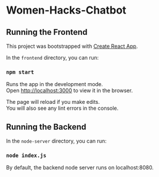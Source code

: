 # Women-Hacks-Chatbot

## Running the Frontend

This project was bootstrapped with [Create React App](https://github.com/facebook/create-react-app).

In the `frontend` directory, you can run:

### `npm start`

Runs the app in the development mode.\
Open [http://localhost:3000](http://localhost:3000) to view it in the browser.

The page will reload if you make edits.\
You will also see any lint errors in the console.

## Running the Backend

In the `node-server` directory, you can run:

### `node index.js`

By default, the backend node server runs on localhost:8080.
